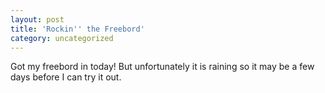 ```yaml
---
layout: post
title: 'Rockin'' the Freebord'
category: uncategorized
---
```


Got my freebord in today!  But unfortunately it is raining so it may be a few days before I can try it out.
